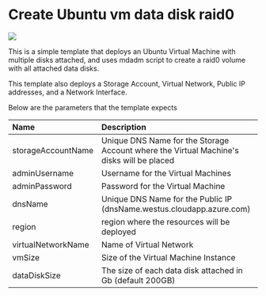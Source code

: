 # Create Ubuntu vm data disk raid0

<a href="https://azuredeploy.net/" target="_blank">
    <img src="http://azuredeploy.net/deploybutton.png"/>
</a>

This is a simple template that deploys an Ubuntu Virtual Machine with multiple disks attached, and uses mdadm script to create a raid0 volume with all attached data disks.

This template also deploys a Storage Account, Virtual Network, Public IP addresses, and a Network Interface.

Below are the parameters that the template expects

| Name   | Description    |
|:--- |:---|
| storageAccountName  | Unique DNS Name for the Storage Account where the Virtual Machine's disks will be placed |
| adminUsername  | Username for the Virtual Machines  |
| adminPassword  | Password for the Virtual Machine  |
| dnsName  | Unique DNS Name for the Public IP (dnsName.westus.cloudapp.azure.com) |
| region | region where the resources will be deployed |
| virtualNetworkName | Name of Virtual Network |
| vmSize | Size of the Virtual Machine Instance |
| dataDiskSize | The size of each data disk attached in Gb (default 200GB) |
